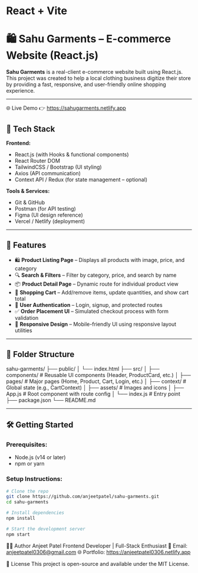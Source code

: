 # React + Vite

# 🛍️ Sahu Garments – E-commerce Website (React.js)

**Sahu Garments** is a real-client e-commerce website built using React.js. This project was created to help a local clothing business digitize their store by providing a fast, responsive, and user-friendly online shopping experience.

---
🌐 Live Demo
👉 https://sahugarments.netlify.app

## 🔧 Tech Stack

**Frontend:**
- React.js (with Hooks & functional components)
- React Router DOM
- TailwindCSS / Bootstrap (UI styling)
- Axios (API communication)
- Context API / Redux (for state management – optional)

**Tools & Services:**
- Git & GitHub
- Postman (for API testing)
- Figma (UI design reference)
- Vercel / Netlify (deployment)

---

## 🚀 Features

- 🛍️ **Product Listing Page** – Displays all products with image, price, and category
- 🔍 **Search & Filters** – Filter by category, price, and search by name
- 📦 **Product Detail Page** – Dynamic route for individual product view
- 🛒 **Shopping Cart** – Add/remove items, update quantities, and show cart total
- 👤 **User Authentication** – Login, signup, and protected routes
- ✅ **Order Placement UI** – Simulated checkout process with form validation
- 📱 **Responsive Design** – Mobile-friendly UI using responsive layout utilities

---

## 📁 Folder Structure
sahu-garments/
├── public/
│ └── index.html
├── src/
│ ├── components/ # Reusable UI components (Header, ProductCard, etc.)
│ ├── pages/ # Major pages (Home, Product, Cart, Login, etc.)
│ ├── context/ # Global state (e.g., CartContext)
│ ├── assets/ # Images and icons
│ ├── App.js # Root component with route config
│ └── index.js # Entry point
├── package.json
└── README.md


---

## 🛠️ Getting Started

### Prerequisites:
- Node.js (v14 or later)
- npm or yarn

### Setup Instructions:
```bash
# Clone the repo
git clone https://github.com/anjeetpatel/sahu-garments.git
cd sahu-garments

# Install dependencies
npm install

# Start the development server
npm start
```
👨‍💻 Author
Anjeet Patel
Frontend Developer | Full-Stack Enthusiast
📧 Email: anjeetpatel0306@gmail.com
🌐 Portfolio: https://anjeetpatel0306.netlify.app

📃 License
This project is open-source and available under the MIT License.
